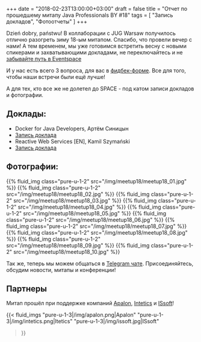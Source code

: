 +++
date = "2018-02-23T13:00:00+03:00"
draft = false
title = "Отчет по прошедшему митапу Java Professionals BY #18"
tags = [
    "Запись докладов",
    "Фотоотчеты"
]
+++

Dzień dobry, państwu! В коллаборации с JUG Warsaw получилось отлично разогреть зиму 18-ым митапом. Спасибо, что провели вечер с нами!
А тем временем, мы уже готовимся встретить весну с новыми спикерами и захватывающими докладами, не переключайтесь 
и не [забывайте путь в Eventspace](https://memepedia.ru/ugandan-knuckles/)

И у нас есть всего 3 вопроса, для вас в [фидбек-форме](http://bit.ly/jprof_resp_18). Все для того, чтобы наши встречи были ещё лучше!

А для тех, кто все же не долетел до SPACE - под катом записи докладов и фотографии.

<!--more-->

## Доклады:

 - Docker for Java Developers, Артём Синицын
  - [Запись доклада](https://www.youtube.com/watch?v=oPYidu7fjWU)
 - Reactive Web Services [EN], Kamil Szymański
  - [Запись доклада](https://www.youtube.com/watch?v=Q3_9Cy5C6h0)

## Фотографии:

<div class="post_photos">

{{% fluid_img class="pure-u-1-2" src="/img/meetup18/meetup18_01.jpg" %}}
{{% fluid_img class="pure-u-1-2" src="/img/meetup18/meetup18_02.jpg" %}}
{{% fluid_img class="pure-u-1-2" src="/img/meetup18/meetup18_03.jpg" %}}
{{% fluid_img class="pure-u-1-2" src="/img/meetup18/meetup18_04.jpg" %}}
{{% fluid_img class="pure-u-1-2" src="/img/meetup18/meetup18_05.jpg" %}}
{{% fluid_img class="pure-u-1-2" src="/img/meetup18/meetup18_06.jpg" %}}
{{% fluid_img class="pure-u-1-2" src="/img/meetup18/meetup18_07.jpg" %}}
{{% fluid_img class="pure-u-1-2" src="/img/meetup18/meetup18_08.jpg" %}}
{{% fluid_img class="pure-u-1-2" src="/img/meetup18/meetup18_09.jpg" %}}
{{% fluid_img class="pure-u-1-2" src="/img/meetup18/meetup18_10.jpg" %}}

</div>

Так же, теперь мы можем общаться в [Telegram чате](https://t.me/jprof_by). Присоединяйтесь, обсудим новости, митапы и конференции!

## Партнеры

Митап прошёл при поддержке компаний [Apalon](http://apalon.com), [Intetics](http://intetics.com/) и [ISsoft](http://www.issoft.by/)!

{{< fluid_imgs
  "pure-u-1-3|/img/apalon.png|Apalon"
  "pure-u-1-3|/img/intetics.png|Itetics"
  "pure-u-1-3|/img/issoft.jpg|ISsoft"
>}}
